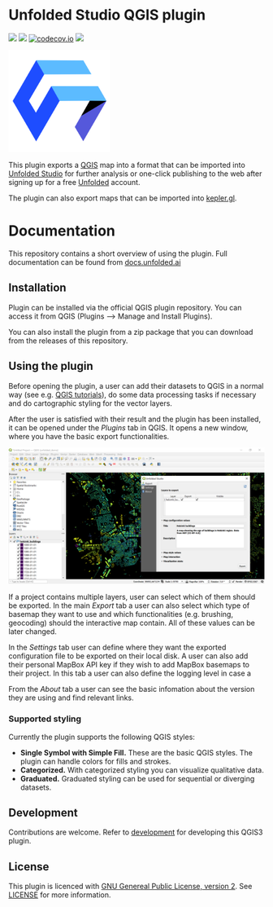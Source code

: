 

# Unfolded Studio QGIS plugin
![](https://github.com/UnfoldedInc/qgis-plugin/workflows/Tests/badge.svg)
![](https://github.com/UnfoldedInc/qgis-plugin/workflows/TestsLTR/badge.svg)
[![codecov.io](https://codecov.io/github/UnfoldedInc/qgis-plugin/coverage.svg?branch=master)](https://codecov.io/github/UnfoldedInc/qgis-plugin?branch=master)
![](https://github.com/UnfoldedInc/qgis-plugin/workflows/Release/badge.svg)

<img src="docs/imgs/uf_qgis_logo.svg" width="200" height="200">

This plugin exports a [QGIS](http://qgis.org/) map into a format that can be imported into  [Unfolded Studio](https://studio.unfolded.ai/)  for further analysis or one-click publishing to the web after signing up for a free  [Unfolded](https://unfolded.ai/)  account.

The plugin can also export maps that can be imported into  [kepler.gl](https://kepler.gl/).

# Documentation 
This repository contains a short overview of using the plugin. Full documentation can be found from [docs.unfolded.ai](https://docs.unfolded.ai/)

## Installation
Plugin can be installed via the official QGIS plugin repository. You can access it from QGIS (Plugins --> Manage and Install Plugins). 

You can also install the plugin from a zip package that you can download from the releases of this repository. 

## Using the plugin

Before opening the plugin, a user can add their datasets to QGIS in a normal way (see e.g. [QGIS tutorials](https://www.qgistutorials.com/en/)), do some data processing tasks if necessary and do cartographic styling for the vector layers. 

After the user is satisfied with their result and the plugin has been installed, it can be opened under the *Plugins* tab in QGIS. It opens a new window, where you have the basic export functionalities. 

![Main plugin dialog](docs/imgs/main_dialog.png)

If a project contains multiple layers, user can select which of them should be exported. In the main *Export* tab a user can also select which type of basemap they want to use and which functionalities (e.g. brushing, geocoding) should the interactive map contain. All of these values can be later changed. 

In the *Settings* tab user can define where they want the exported configuration file to be exported on their local disk. A user can also add their personal MapBox API key if they wish to add MapBox basemaps to their project. In this tab a user can also define the logging level in case a 

From the *About* tab a user can see the basic infomation about the version they are using and find relevant links. 

### Supported styling
Currently the plugin supports the following QGIS styles:

 - **Single Symbol with Simple Fill.** These are the basic QGIS styles. The plugin can handle colors for fills and strokes. 
 - **Categorized.** With categorized styling you can visualize qualitative data. 
 - **Graduated.** Graduated styling can be used for sequential or diverging datasets. 

## Development
Contributions are welcome. Refer to [development](docs/development.md) for developing this QGIS3 plugin.

## License
This plugin is licenced with
[GNU Genereal Public License, version 2](https://www.gnu.org/licenses/old-licenses/gpl-2.0.en.html).
See [LICENSE](LICENSE) for more information.
